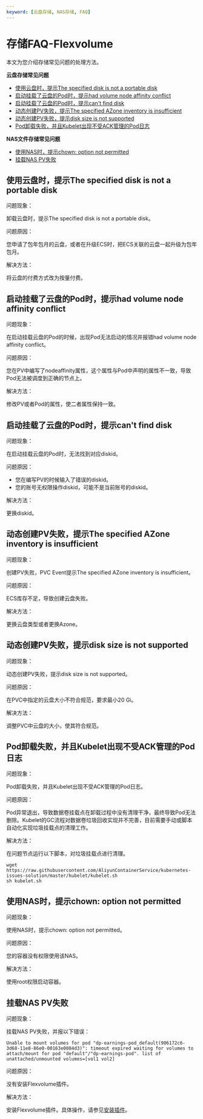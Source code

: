 ```yaml
---
keyword: [云盘存储, NAS存储, FAQ]
---
```


# 存储FAQ-Flexvolume

本文为您介绍存储常见问题的处理方法。

**云盘存储常见问题**

-   [使用云盘时，提示The specified disk is not a portable disk](#section_rqz_dv4_up0)
-   [启动挂载了云盘的Pod时，提示had volume node affinity conflict](#section_24n_fqd_1lz)
-   [启动挂载了云盘的Pod时，提示can't find disk](#section_3et_ci6_kef)
-   [动态创建PV失败，提示The specified AZone inventory is insufficient](#section_0as_22b_txn)
-   [动态创建PV失败，提示disk size is not supported](#section_ony_za8_acw)
-   [Pod卸载失败，并且Kubelet出现不受ACK管理的Pod日志](#section_u64_r44_iej)

**NAS文件存储常见问题**

-   [使用NAS时，提示chown: option not permitted](#section_cxn_2gp_hxw)
-   [挂载NAS PV失败](#section_1h3_9u3_zox)

## 使用云盘时，提示The specified disk is not a portable disk

问题现象：

卸载云盘时，提示The specified disk is not a portable disk。

问题原因：

您申请了包年包月的云盘，或者在升级ECS时，把ECS关联的云盘一起升级为包年包月。

解决方法：

将云盘的付费方式改为按量付费。

## 启动挂载了云盘的Pod时，提示had volume node affinity conflict

问题现象：

在启动挂载云盘的Pod的时候，出现Pod无法启动的情况并报错had volume node affinity conflict。

问题原因：

您在PV中编写了nodeaffinity属性，这个属性与Pod中声明的属性不一致，导致Pod无法被调度到正确的节点上。

解决方法：

修改PV或者Pod的属性，使二者属性保持一致。

## 启动挂载了云盘的Pod时，提示can't find disk

问题现象：

在启动挂载云盘的Pod时，无法找到对应diskid。

问题原因：

-   您在编写PV的时候输入了错误的diskid。
-   您的账号无权限操作diskid，可能不是当前账号的diskid。

解决方法：

更换diskid。

## 动态创建PV失败，提示The specified AZone inventory is insufficient

问题现象：

创建PV失败，PVC Event提示The specified AZone inventory is insufficient。

问题原因：

ECS库存不足，导致创建云盘失败。

解决方法：

更换云盘类型或者更换Azone。

## 动态创建PV失败，提示disk size is not supported

问题现象：

动态创建PV失败，提示disk size is not supported。

问题原因：

在PVC中指定的云盘大小不符合规范，要求最小20 Gi。

解决方法：

调整PVC中云盘的大小，使其符合规范。

## Pod卸载失败，并且Kubelet出现不受ACK管理的Pod日志

问题现象：

Pod卸载失败，并且Kubelet出现不受ACK管理的Pod日志。

问题原因：

Pod异常退出，导致数据卷挂载点在卸载过程中没有清理干净，最终导致Pod无法删除。Kubelet的GC流程对数据卷垃圾回收实现并不完善，目前需要手动或脚本自动化实现垃圾挂载点的清理工作。

解决方法：

在问题节点运行以下脚本，对垃圾挂载点进行清理。

```
wget https://raw.githubusercontent.com/AliyunContainerService/kubernetes-issues-solution/master/kubelet/kubelet.sh
sh kubelet.sh
```

## 使用NAS时，提示chown: option not permitted

问题现象：

使用NAS时，提示chown: option not permitted。

问题原因：

您的容器没有权限使用该NAS。

解决方法：

使用root权限启动容器。

## 挂载NAS PV失败

问题现象：

挂载NAS PV失败，并报以下错误：

```
Unable to mount volumes for pod "dp-earnings-pod_default(906172c6-3d68-11e8-86e0-00163e0084d3)": timeout expired waiting for volumes to attach/mount for pod "default"/"dp-earnings-pod". list of unattached/unmounted volumes=[vol1 vol2]
```

问题原因：

没有安装Flexvolume插件。

解决方法：

安装Flexvolume插件。具体操作，请参见[安装插件](/intl.zh-CN/Kubernetes集群用户指南/存储管理-Flexvolume/安装插件.md)。

